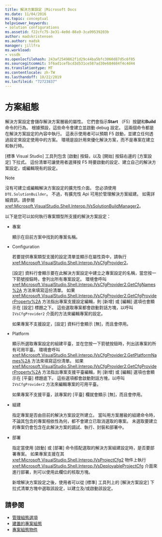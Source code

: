 ```yaml
---
title: 解決方案設定 |Microsoft Docs
ms.date: 11/04/2016
ms.topic: conceptual
helpviewer_keywords:
- solution configurations
ms.assetid: f22cfc75-3e31-4e0d-88a9-3ca99539203b
author: madskristensen
ms.author: madsk
manager: jillfra
ms.workload:
- vssdk
ms.openlocfilehash: 243af2549862f1d29c44ba5bfc3060d87d5c6f85
ms.sourcegitcommit: 5f6ad1cefbcd3d531ce587ad30e684684f4c4d44
ms.translationtype: MT
ms.contentlocale: zh-TW
ms.lasthandoff: 10/22/2019
ms.locfileid: "72723837"
---
```

# <a name="solution-configuration"></a>方案組態
解決方案設定會儲存解決方案層級的屬性。 它們會指示**Start** （F5）按鍵和**Build**命令的行為。 根據預設，這些命令會建立並啟動 debug 設定。 這兩個命令都是在解決方案設定的內容中執行。 這表示使用者可以預期 F5 啟動，並建立任何透過設定來設定使用中的方案。 環境是設計用來優化解決方案，而不是專案在建立和執行時。

 [標準 Visual Studio] 工具列包含 [啟動] 按鈕，以及 [開始] 按鈕右邊的 [方案設定] 下拉式。 這份清單可讓使用者選擇按 F5 時要啟動的設定、建立自己的解決方案設定，或編輯現有的設定。

> [!NOTE]
> 沒有可建立或編輯解決方案設定的擴充性介面。 您必須使用 `DTE.SolutionBuilder`。 不過，有擴充性 Api 可用於管理解決方案組建。 如需詳細資訊，請參閱<xref:Microsoft.VisualStudio.Shell.Interop.IVsSolutionBuildManager2>。

 以下是您可以如何執行專案類型所支援的解決方案設定：

- 專案

   顯示在目前方案中找到的專案名稱。

- Configuration

   若要提供專案類型支援的設定清單並顯示在屬性頁中，請執行 <xref:Microsoft.VisualStudio.Shell.Interop.IVsCfgProvider2>。

   [設定] 資料行會顯示要在此解決方案設定中建立之專案設定的名稱，當您按一下箭號按鈕時，會列出所有專案設定。 環境會呼叫 <xref:Microsoft.VisualStudio.Shell.Interop.IVsCfgProvider2.GetCfgNames%2A> 方法來填寫這份清單。 如果 <xref:Microsoft.VisualStudio.Shell.Interop.IVsCfgProvider2.GetCfgProviderProperty%2A> 方法指出專案支援設定編輯，則 [新增] 或 [編輯] 選項也會顯示在 [設定] 標題之下。 這些選取專案都會啟動對話方塊，以呼叫 `IVsCfgProvider2` 介面的方法來編輯專案的設定。

   如果專案不支援設定，[設定] 資料行會顯示 [無]，而且會停用。

- Platform

   顯示所選取專案設定的組建平臺，並在您按一下箭號按鈕時，列出該專案的所有可用平臺。 環境會呼叫 <xref:Microsoft.VisualStudio.Shell.Interop.IVsCfgProvider2.GetPlatformNames%2A> 方法來填寫這份清單。 如果 <xref:Microsoft.VisualStudio.Shell.Interop.IVsCfgProvider2.GetCfgProviderProperty%2A> 方法指出專案支援平臺編輯，則 [新增] 或 [編輯] 選項也會顯示在 [平臺] 標題底下。 這些選項都會啟動對話方塊，以呼叫 `IVsCfgProvider2` 方法來編輯專案的可用平臺。

   如果專案不支援平臺，該專案的 [平臺] 欄就會顯示 [無]，而且會停用。

- 組建

   指定專案是否由目前的解決方案設定所建立。 當叫用方案層級的組建命令時，不論其包含的專案相依性為何，都不會建立已取消選取的專案。 未選取要建立的專案仍會包含在此解決方案的調試、執行、封裝和部署中。

- 部署

   指定當使用 [啟動] 或 [部署] 命令搭配選取的解決方案組建設定時，是否要部署專案。 如果專案支援在其 <xref:Microsoft.VisualStudio.Shell.Interop.IVsProjectCfg2> 物件上執行 <xref:Microsoft.VisualStudio.Shell.Interop.IVsDeployableProjectCfg> 介面來進行部署，則可以使用此欄位的核取方塊。

  新增解決方案設定之後，使用者可以從 [標準] 工具列上的 [解決方案設定] 下拉式清單方塊中選取該設定，以建立及/或啟動該設定。

## <a name="see-also"></a>請參閱
- [管理組態選項](../../extensibility/internals/managing-configuration-options.md)
- [建置的專案組態](../../extensibility/internals/project-configuration-for-building.md)
- [專案組態物件](../../extensibility/internals/project-configuration-object.md)